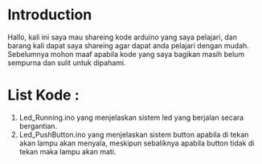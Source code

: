 # Introduction

Hallo, kali ini saya mau shareing kode arduino yang saya pelajari, dan barang kali dapat saya shareing agar dapat anda pelajari dengan mudah. Sebelumnya mohon maaf apabila kode yang saya bagikan masih belum sempurna dan sulit untuk dipahami.

# List Kode :

1. Led_Running.ino yang menjelaskan sistem led yang berjalan secara bergantian.
2. Led_PushButton.ino yang menjelaskan sistem button apabila di tekan akan lampu akan menyala, meskipun sebaliknya apabila button tidak di tekan maka lampu akan mati.
